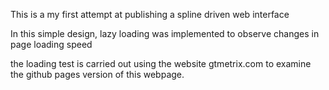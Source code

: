 This is a my first attempt at publishing a spline driven web interface

In this simple design, lazy loading was implemented to observe changes in page loading speed

the loading test is carried out using the website gtmetrix.com to examine the github pages version of this webpage.

